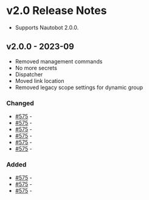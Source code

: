 # v2.0 Release Notes

- Supports Nautobot 2.0.0.

## v2.0.0 - 2023-09

- Removed management commands
- No more secrets
- Dispatcher
- Moved link location
- Removed legacy scope settings for dynamic group

### Changed

- [#575](https://github.com/nautobot/nautobot-plugin-golden-config/pull/575) - 
- [#575](https://github.com/nautobot/nautobot-plugin-golden-config/pull/575) - 
- [#575](https://github.com/nautobot/nautobot-plugin-golden-config/pull/575) - 
- [#575](https://github.com/nautobot/nautobot-plugin-golden-config/pull/575) - 
- [#575](https://github.com/nautobot/nautobot-plugin-golden-config/pull/575) - 
- [#575](https://github.com/nautobot/nautobot-plugin-golden-config/pull/575) - 


### Added

- [#575](https://github.com/nautobot/nautobot-plugin-golden-config/pull/575) - 
- [#575](https://github.com/nautobot/nautobot-plugin-golden-config/pull/575) - 
- [#575](https://github.com/nautobot/nautobot-plugin-golden-config/pull/575) - 
